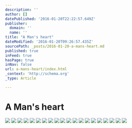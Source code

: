 ```yaml
---
description: ''
author: []
datePublished: '2016-01-20T22:22:57.649Z'
publisher:
  domain: ''
  name: ''
title: "A Man's heart"
dateModified: '2016-01-20T09:26:57.435Z'
sourcePath: _posts/2016-01-20-a-mans-heart.md
published: true
inFeed: true
hasPage: true
inNav: false
url: a-mans-heart/index.html
_context: 'http://schema.org'
_type: Article

---
```

# A Man's heart
![](https://the-grid-user-content.s3-us-west-2.amazonaws.com/3b645ed0-ce1a-4c64-a338-ab788af6cc6b.png)
![](https://the-grid-user-content.s3-us-west-2.amazonaws.com/bce741b8-d58a-48ec-b9e0-fa21e095b841.png)
![](https://the-grid-user-content.s3-us-west-2.amazonaws.com/62f7a964-67ff-4f2b-81f1-ece1b72df2e3.png)
![](https://the-grid-user-content.s3-us-west-2.amazonaws.com/6443daca-41c7-4afb-ab3d-ba41938a084b.png)
![](https://the-grid-user-content.s3-us-west-2.amazonaws.com/193a9bff-9385-4660-8b0e-ff93ed3e3d06.png)
![](https://the-grid-user-content.s3-us-west-2.amazonaws.com/3e79284f-330c-40ca-8840-5812aeb7e0b5.png)
![](https://the-grid-user-content.s3-us-west-2.amazonaws.com/13dda8f7-9183-4ce9-b2f3-d7480ff3f187.png)
![](https://the-grid-user-content.s3-us-west-2.amazonaws.com/f5ebcf7d-ce26-434a-9b3a-af5201786539.png)
![](https://the-grid-user-content.s3-us-west-2.amazonaws.com/539fce61-6feb-4ba8-8335-f258fdc4314a.png)
![](https://the-grid-user-content.s3-us-west-2.amazonaws.com/3237ffda-b91f-4a91-b72a-23f4915d4729.png)
![](https://the-grid-user-content.s3-us-west-2.amazonaws.com/10609810-56d4-4842-9632-3d8e2219ea09.png)
![](https://the-grid-user-content.s3-us-west-2.amazonaws.com/cc4c84eb-f559-4c95-b1c0-317246f12925.png)
![](https://the-grid-user-content.s3-us-west-2.amazonaws.com/cf503bd9-b057-4224-b40e-15b00ea75ca1.png)
![](https://the-grid-user-content.s3-us-west-2.amazonaws.com/4581967a-1d29-471c-b7ca-b941a3c61f96.png)
![](https://the-grid-user-content.s3-us-west-2.amazonaws.com/3403ddd8-14fe-4b9c-ac42-5cb73e6a960d.png)
![](https://the-grid-user-content.s3-us-west-2.amazonaws.com/6adb745b-141e-4090-aa6f-e2502be2362e.png)
![](https://the-grid-user-content.s3-us-west-2.amazonaws.com/8dde949a-235d-444c-b927-b882f858208b.png)
![](https://the-grid-user-content.s3-us-west-2.amazonaws.com/0918c22f-7995-4bfc-8cb7-f5de2647a614.png)
![](https://the-grid-user-content.s3-us-west-2.amazonaws.com/b3e80ec9-5707-4267-9b44-725e23142c72.png)
![](https://the-grid-user-content.s3-us-west-2.amazonaws.com/c1536f14-fb3e-41bd-903f-7ebfa2e9be13.png)